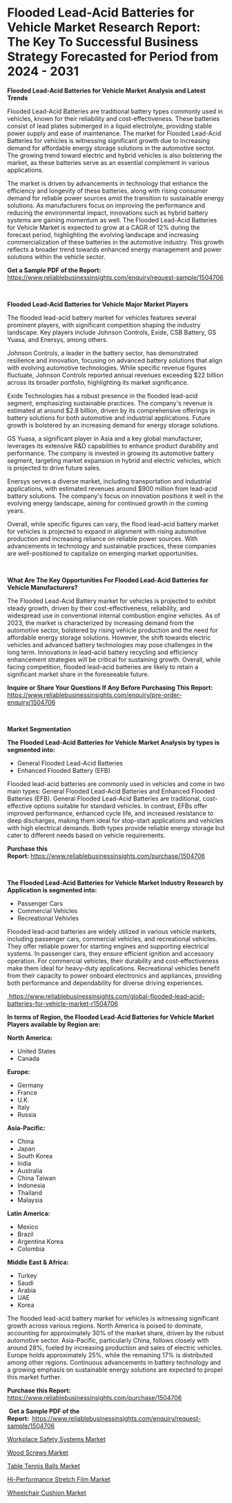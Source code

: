<p><h1>Flooded Lead-Acid Batteries for Vehicle Market Research Report: The Key To Successful Business Strategy Forecasted for Period from 2024 - 2031</h1></p><p><strong>Flooded Lead-Acid Batteries for Vehicle Market Analysis and Latest Trends</strong></p>
<p><p>Flooded Lead-Acid Batteries are traditional battery types commonly used in vehicles, known for their reliability and cost-effectiveness. These batteries consist of lead plates submerged in a liquid electrolyte, providing stable power supply and ease of maintenance. The market for Flooded Lead-Acid Batteries for vehicles is witnessing significant growth due to increasing demand for affordable energy storage solutions in the automotive sector. The growing trend toward electric and hybrid vehicles is also bolstering the market, as these batteries serve as an essential complement in various applications.</p><p>The market is driven by advancements in technology that enhance the efficiency and longevity of these batteries, along with rising consumer demand for reliable power sources amid the transition to sustainable energy solutions. As manufacturers focus on improving the performance and reducing the environmental impact, innovations such as hybrid battery systems are gaining momentum as well. The Flooded Lead-Acid Batteries for Vehicle Market is expected to grow at a CAGR of 12% during the forecast period, highlighting the evolving landscape and increasing commercialization of these batteries in the automotive industry. This growth reflects a broader trend towards enhanced energy management and power solutions within the vehicle sector.</p></p>
<p><strong>Get a Sample PDF of the Report:&nbsp;</strong> <a href="https://www.reliablebusinessinsights.com/enquiry/request-sample/1504706?utm_campaign=1113&utm_medium=2&utm_source=Github&utm_content=ia&utm_term=16122024&utm_id=flooded-lead-acid-batteries-for-vehicle">https://www.reliablebusinessinsights.com/enquiry/request-sample/1504706</a></p>
<p>&nbsp;</p>
<p><strong>Flooded Lead-Acid Batteries for Vehicle Major Market Players</strong></p>
<p><p>The flooded lead-acid battery market for vehicles features several prominent players, with significant competition shaping the industry landscape. Key players include Johnson Controls, Exide, CSB Battery, GS Yuasa, and Enersys, among others.</p><p>Johnson Controls, a leader in the battery sector, has demonstrated resilience and innovation, focusing on advanced battery solutions that align with evolving automotive technologies. While specific revenue figures fluctuate, Johnson Controls reported annual revenues exceeding $22 billion across its broader portfolio, highlighting its market significance.</p><p>Exide Technologies has a robust presence in the flooded lead-acid segment, emphasizing sustainable practices. The company's revenue is estimated at around $2.8 billion, driven by its comprehensive offerings in battery solutions for both automotive and industrial applications. Future growth is bolstered by an increasing demand for energy storage solutions.</p><p>GS Yuasa, a significant player in Asia and a key global manufacturer, leverages its extensive R&D capabilities to enhance product durability and performance. The company is invested in growing its automotive battery segment, targeting market expansion in hybrid and electric vehicles, which is projected to drive future sales.</p><p>Enersys serves a diverse market, including transportation and industrial applications, with estimated revenues around $900 million from lead-acid battery solutions. The company's focus on innovation positions it well in the evolving energy landscape, aiming for continued growth in the coming years.</p><p>Overall, while specific figures can vary, the flood lead-acid battery market for vehicles is projected to expand in alignment with rising automotive production and increasing reliance on reliable power sources. With advancements in technology and sustainable practices, these companies are well-positioned to capitalize on emerging market opportunities.</p></p>
<p>&nbsp;</p>
<p><strong>What Are The Key Opportunities For Flooded Lead-Acid Batteries for Vehicle Manufacturers?</strong></p>
<p><p>The Flooded Lead-Acid Battery market for vehicles is projected to exhibit steady growth, driven by their cost-effectiveness, reliability, and widespread use in conventional internal combustion engine vehicles. As of 2023, the market is characterized by increasing demand from the automotive sector, bolstered by rising vehicle production and the need for affordable energy storage solutions. However, the shift towards electric vehicles and advanced battery technologies may pose challenges in the long term. Innovations in lead-acid battery recycling and efficiency enhancement strategies will be critical for sustaining growth. Overall, while facing competition, flooded lead-acid batteries are likely to retain a significant market share in the foreseeable future.</p></p>
<p><strong>Inquire or Share Your Questions If Any Before Purchasing This Report:</strong> <a href="https://www.reliablebusinessinsights.com/enquiry/pre-order-enquiry/1504706?utm_campaign=1113&utm_medium=2&utm_source=Github&utm_content=ia&utm_term=16122024&utm_id=flooded-lead-acid-batteries-for-vehicle">https://www.reliablebusinessinsights.com/enquiry/pre-order-enquiry/1504706</a></p>
<p>&nbsp;</p>
<p><strong>Market Segmentation</strong></p>
<p><strong>The Flooded Lead-Acid Batteries for Vehicle Market Analysis by types is segmented into:</strong></p>
<p><ul><li>General Flooded Lead-Acid Batteries</li><li>Enhanced Flooded Battery (EFB)</li></ul></p>
<p><p>Flooded lead-acid batteries are commonly used in vehicles and come in two main types: General Flooded Lead-Acid Batteries and Enhanced Flooded Batteries (EFB). General Flooded Lead-Acid Batteries are traditional, cost-effective options suitable for standard vehicles. In contrast, EFBs offer improved performance, enhanced cycle life, and increased resistance to deep discharges, making them ideal for stop-start applications and vehicles with high electrical demands. Both types provide reliable energy storage but cater to different needs based on vehicle requirements.</p></p>
<p><strong>Purchase this Report:&nbsp;</strong><a href="https://www.reliablebusinessinsights.com/purchase/1504706?utm_campaign=1113&utm_medium=2&utm_source=Github&utm_content=ia&utm_term=16122024&utm_id=flooded-lead-acid-batteries-for-vehicle">https://www.reliablebusinessinsights.com/purchase/1504706</a></p>
<p>&nbsp;</p>
<p><strong>The Flooded Lead-Acid Batteries for Vehicle Market Industry Research by Application is segmented into:</strong></p>
<p><ul><li>Passenger Cars</li><li>Commercial Vehicles</li><li>Recreational Vehivles</li></ul></p>
<p><p>Flooded lead-acid batteries are widely utilized in various vehicle markets, including passenger cars, commercial vehicles, and recreational vehicles. They offer reliable power for starting engines and supporting electrical systems. In passenger cars, they ensure efficient ignition and accessory operation. For commercial vehicles, their durability and cost-effectiveness make them ideal for heavy-duty applications. Recreational vehicles benefit from their capacity to power onboard electronics and appliances, providing both performance and dependability for diverse driving experiences.</p></p>
<p><a href="https://www.reliablebusinessinsights.com/global-flooded-lead-acid-batteries-for-vehicle-market-r1504706?utm_campaign=1113&utm_medium=2&utm_source=Github&utm_content=ia&utm_term=16122024&utm_id=flooded-lead-acid-batteries-for-vehicle">&nbsp;https://www.reliablebusinessinsights.com/global-flooded-lead-acid-batteries-for-vehicle-market-r1504706</a></p>
<p><strong>In terms of Region, the Flooded Lead-Acid Batteries for Vehicle Market Players available by Region are:</strong></p>
<p>
    <p> <strong> North America: </strong>
        <ul>
            <li>United States</li>
            <li>Canada</li>
        </ul>
        </p> 
    <p> <strong> Europe: </strong>
        <ul>
            <li>Germany</li>
            <li>France</li>
            <li>U.K.</li>
            <li>Italy</li>
            <li>Russia</li>
        </ul>
        </p> 
    <p> <strong> Asia-Pacific: </strong>
        <ul>
            <li>China</li>
            <li>Japan</li>
            <li>South Korea</li>
            <li>India</li>
            <li>Australia</li>
            <li>China Taiwan</li>
            <li>Indonesia</li>
            <li>Thailand</li>
            <li>Malaysia</li>
        </ul>
        </p> 
    <p> <strong> Latin America: </strong>
        <ul>
            <li>Mexico</li>
            <li>Brazil</li>
            <li>Argentina Korea</li>
            <li>Colombia</li>
        </ul>
        </p> 
    <p> <strong> Middle East & Africa: </strong>
        <ul>
            <li>Turkey</li>
            <li>Saudi</li>
            <li>Arabia</li>
            <li>UAE</li>
            <li>Korea</li>
        </ul>
    </p>
    </p>
<p><p>The flooded lead-acid battery market for vehicles is witnessing significant growth across various regions. North America is poised to dominate, accounting for approximately 30% of the market share, driven by the robust automotive sector. Asia-Pacific, particularly China, follows closely with around 28%, fueled by increasing production and sales of electric vehicles. Europe holds approximately 25%, while the remaining 17% is distributed among other regions. Continuous advancements in battery technology and a growing emphasis on sustainable energy solutions are expected to propel this market further.</p></p>
<p><strong>Purchase this Report: </strong><a href="https://www.reliablebusinessinsights.com/purchase/1504706?utm_campaign=1113&utm_medium=2&utm_source=Github&utm_content=ia&utm_term=16122024&utm_id=flooded-lead-acid-batteries-for-vehicle">https://www.reliablebusinessinsights.com/purchase/1504706</a></p>
<p>&nbsp;<strong>Get a Sample PDF of the Report:&nbsp;&nbsp;</strong><a href="https://www.reliablebusinessinsights.com/enquiry/request-sample/1504706?utm_campaign=1113&utm_medium=2&utm_source=Github&utm_content=ia&utm_term=16122024&utm_id=flooded-lead-acid-batteries-for-vehicle">https://www.reliablebusinessinsights.com/enquiry/request-sample/1504706</a></p>
<p><strong></strong></p>
<p><p><a href="https://www.linkedin.com/pulse/workplace-safety-systems-market-analysis-featuringgrowth-sk2ee?utm_campaign=1113&utm_medium=2&utm_source=Github&utm_content=ia&utm_term=16122024&utm_id=flooded-lead-acid-batteries-for-vehicle">Workplace Safety Systems Market</a></p><p><a href="https://www.linkedin.com/pulse/wood-screws-market-overview-future-growth-trends-opportunities-jegpe?utm_campaign=1113&utm_medium=2&utm_source=Github&utm_content=ia&utm_term=16122024&utm_id=flooded-lead-acid-batteries-for-vehicle">Wood Screws Market</a></p><p><a href="https://www.linkedin.com/pulse/a-mkt-nova-vc8zf?utm_campaign=1113&utm_medium=2&utm_source=Github&utm_content=ia&utm_term=16122024&utm_id=flooded-lead-acid-batteries-for-vehicle">Table Tennis Balls Market</a></p><p><a href="https://github.com/seanmcma708/Market-Research-Report-List-1/blob/main/hi-performance-stretch-film-market.md?utm_campaign=1113&utm_medium=2&utm_source=Github&utm_content=ia&utm_term=16122024&utm_id=flooded-lead-acid-batteries-for-vehicle">Hi-Performance Stretch Film Market</a></p><p><a href="https://www.linkedin.com/pulse/according-latest-trend-analysis-wheelchair-cushion-market-brfme?utm_campaign=1113&utm_medium=2&utm_source=Github&utm_content=ia&utm_term=16122024&utm_id=flooded-lead-acid-batteries-for-vehicle">Wheelchair Cushion Market</a></p></p>